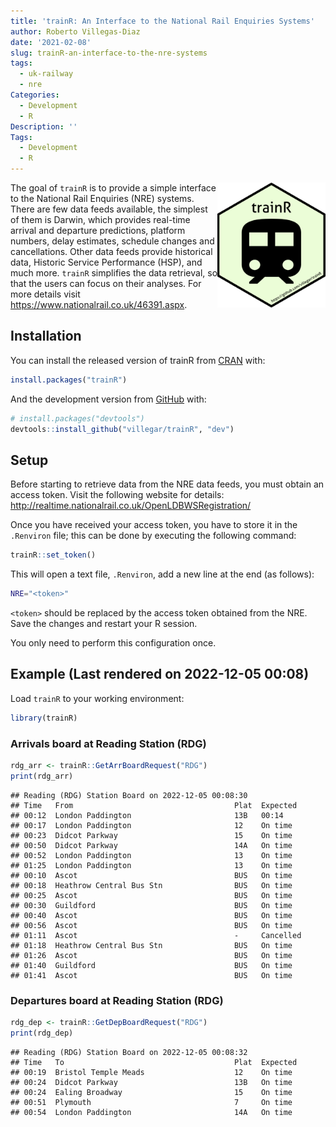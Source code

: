 ```yaml
---
title: 'trainR: An Interface to the National Rail Enquiries Systems'
author: Roberto Villegas-Diaz
date: '2021-02-08'
slug: trainR-an-interface-to-the-nre-systems
tags:
  - uk-railway
  - nre
Categories:
  - Development
  - R
Description: ''
Tags:
  - Development
  - R
---
```


<img src="https://raw.githubusercontent.com/villegar/trainR/main/inst/images/logo.png" alt="logo" align="right" height=200px/>

The goal of `trainR` is to provide a simple interface to the 
National Rail Enquiries (NRE) systems. There are few data feeds 
available, the simplest of them is Darwin, which provides real-time 
arrival and departure predictions, platform numbers, delay estimates, 
schedule changes and cancellations. Other data feeds provide historical 
data, Historic Service Performance (HSP), and much more. `trainR` 
simplifies the data retrieval, so that the users can focus on their 
analyses. For more details visit 
https://www.nationalrail.co.uk/46391.aspx.

## Installation

You can install the released version of trainR from [CRAN](https://CRAN.R-project.org) with:

``` r
install.packages("trainR")
```

And the development version from [GitHub](https://github.com/) with:

``` r
# install.packages("devtools")
devtools::install_github("villegar/trainR", "dev")
```

## Setup
Before starting to retrieve data from the NRE data feeds, you must obtain an access token. 
Visit the following website for details: http://realtime.nationalrail.co.uk/OpenLDBWSRegistration/

Once you have received your access token, you have to store it in the `.Renviron` file; this can be 
done by executing the following command:


```r
trainR::set_token()
```

This will open a text file, `.Renviron`, add a new line at the end (as follows):

```bash
NRE="<token>"
```

`<token>` should be replaced by the access token obtained from the NRE. Save the changes and restart 
your R session.

You only need to perform this configuration once.

## Example (Last rendered on 2022-12-05 00:08)

Load `trainR` to your working environment:

```r
library(trainR)
```

### Arrivals board at Reading Station (RDG)


```r
rdg_arr <- trainR::GetArrBoardRequest("RDG")
print(rdg_arr)
```

```
## Reading (RDG) Station Board on 2022-12-05 00:08:30
## Time   From                                    Plat  Expected
## 00:12  London Paddington                       13B   00:14
## 00:17  London Paddington                       12    On time
## 00:23  Didcot Parkway                          15    On time
## 00:50  Didcot Parkway                          14A   On time
## 00:52  London Paddington                       13    On time
## 01:25  London Paddington                       13    On time
## 00:10  Ascot                                   BUS   On time
## 00:18  Heathrow Central Bus Stn                BUS   On time
## 00:25  Ascot                                   BUS   On time
## 00:30  Guildford                               BUS   On time
## 00:40  Ascot                                   BUS   On time
## 00:56  Ascot                                   BUS   On time
## 01:11  Ascot                                   -     Cancelled
## 01:18  Heathrow Central Bus Stn                BUS   On time
## 01:26  Ascot                                   BUS   On time
## 01:40  Guildford                               BUS   On time
## 01:41  Ascot                                   BUS   On time
```

### Departures board at Reading Station (RDG)


```r
rdg_dep <- trainR::GetDepBoardRequest("RDG")
print(rdg_dep)
```

```
## Reading (RDG) Station Board on 2022-12-05 00:08:32
## Time   To                                      Plat  Expected
## 00:19  Bristol Temple Meads                    12    On time
## 00:24  Didcot Parkway                          13B   On time
## 00:24  Ealing Broadway                         15    On time
## 00:51  Plymouth                                7     On time
## 00:54  London Paddington                       14A   On time
```
